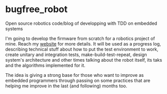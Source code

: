 # bugfree_robot
Open source robotics code/blog of developping with TDD on embedded systems

I'm going to develop the firmware from scratch for a robotics project of mine. Reach my [website](http://matheusmbar.github.io/) for more details. It will be used as a progress log, describing technical stuff about how to put the test environment to work, create unitary and integration tests, make-build-test-repeat, design system's architecture and other times talking about the robot itself, its taks and the algorithms implemented for it.

The idea is giving a strong base for those who want to improve as embedded programmers through passing on some practices that are helping me improve in the last (and following) months too.
